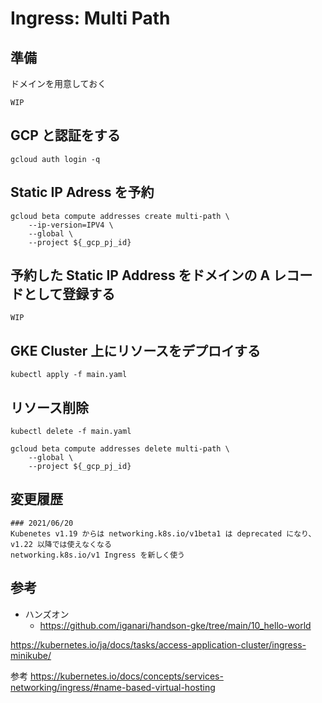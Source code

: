 # Ingress: Multi Path

## 準備

ドメインを用意しておく

```
WIP
```

## GCP と認証をする

```
gcloud auth login -q
```

## Static IP Adress を予約

```
gcloud beta compute addresses create multi-path \
    --ip-version=IPV4 \
    --global \
    --project ${_gcp_pj_id}
```

## 予約した Static IP Address をドメインの A レコードとして登録する

```
WIP
```

## GKE Cluster 上にリソースをデプロイする

```
kubectl apply -f main.yaml
```

## リソース削除

```
kubectl delete -f main.yaml
```
```
gcloud beta compute addresses delete multi-path \
    --global \
    --project ${_gcp_pj_id}
```

## 変更履歴

```
### 2021/06/20
Kubenetes v1.19 からは networking.k8s.io/v1beta1 は deprecated になり、v1.22 以降では使えなくなる
networking.k8s.io/v1 Ingress を新しく使う
```

## 参考

+ ハンズオン
  + https://github.com/iganari/handson-gke/tree/main/10_hello-world


https://kubernetes.io/ja/docs/tasks/access-application-cluster/ingress-minikube/

参考
https://kubernetes.io/docs/concepts/services-networking/ingress/#name-based-virtual-hosting
